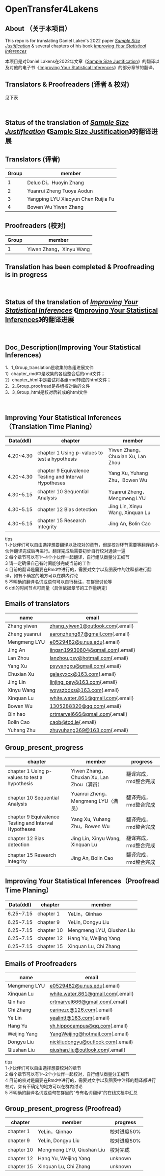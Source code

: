 # OpenTransfer4Lakens

## About （关于本项目）

This repo is for translating Daniel Laken's 2022 paper [*Sample Size Justification*](https://doi.org/10.1525/collabra.33267) & several chapters of his book [*Improving Your Statistical Inferences*](https://lakens.github.io/statistical_inferences/)

本项目是对Daniel Lakens在2022年文章《[Sample Size Justification](https://doi.org/10.1525/collabra.33267)》的翻译以及对他的电子书《[Improving Your Statistical Inferences](https://lakens.github.io/statistical_inferences/)》的部分章节的翻译。

## Translators & Proofreaders (译者 & 校对)

见下表

<br>

## Status of the translation of [*Sample Size Justification*](https://doi.org/10.1525/collabra.33267) **《[Sample Size Justification](https://doi.org/10.1525/collabra.33267)》的翻译进展**

## Translators (译者)

| Group | member                              |
|-------|-------------------------------------|
| 1     | Deluo Di，Huoyin Zhang              |
| 2     | Yuanrui Zheng Tuoya Aodun           |
| 3     | Yangping LYU Xiaoyun Chen Ruijia Fu |
| 4     | Bowen Wu Yiwen Zhang                |

## Proofreaders (校对)

| Group | member                  |
|-------|-------------------------|
| 1     | Yiwen Zhang，Xinyu Wang |

## Translation has been completed & Proofreading is in progress

<br>

## Status of the translation of [*Improving Your Statistical Inferences*](https://lakens.github.io/statistical_inferences/) **《[Improving Your Statistical Inferences](https://lakens.github.io/statistical_inferences/)》的翻译进展**

<br>

## Doc_Description(Improving Your Statistical Inferences)

1、1_Group_translation是收集的各组进展文件\
1）chapter_rmd中是收集的各组整合后的rmd文件；\
2）chapter_html中是尝试将各组rmd转成的html文件；\
2、2_Group_proofread是各组校对后的文件\
3、3_Group_html是校对后转成的html文件

<br>

## Improving Your Statistical Inferences（Translation Time Planing）

| Data(ddl)  | chapter                                               | member                            |
|------------------|----------------------------------|---------------------|
| 4.20\~4.30 | chapter 1 Using p-values to test a hypothesis         | Yiwen Zhang，Chuxian Xu, Lan Zhou |
| 4.20\~4.30 | chapter 9 Equivalence Testing and Interval Hypotheses | Yang Xu, Yuhang Zhu，Bowen Wu     |
| 4.30\~5.15 | chapter 10 Sequential Analysis                        | Yuanrui Zheng， Mengmeng LYU      |
| 4.30\~5.15 | chapter 12 Bias detection                             | Jing Lin, Xinyu Wang, Xinquan Lu  |
| 4.30\~5.15 | chapter 15 Research Integrity                         | Jing An, Bolin Cao                |

tips\
1 小伙伴们可以自由选择想要翻译以及校对的章节，但是校对环节需要等翻译的小伙伴翻译完成后再进行。翻译完成后需要初步自行校对通读一遍\
2 每个章节可以有1～4个小伙伴一起翻译，自行组队商量分工细节\
3 请一定确保自己有时间能够完成当前的工作\
4 目前的翻译是需要在Rmd中进行的，需要对文字以及图表中的注释都进行翻译，如有不确定的地方可以在群内讨论\
5 不明确的翻译名词或语句可以自行标注，在群里讨论等\
6 ddl的时间节点可商量（具体依据章节的工作量确定）

## Emails of translators

| name          | email                                                                  |
|------------------|------------------------------------------------------|
| Zhang yiwen   | [zhang_yiwen1\@outlook.com](mailto:zhang_yiwen1@outlook.com){.email}   |
| Zheng yuanrui | [aaronzheng87\@gmail.com](mailto:aaronzheng87@gmail.com){.email}       |
| Mengmeng LYU  | [e0529482\@u.nus.edu](mailto:e0529482@u.nus.edu){.email}               |
| Jing An       | [jingan19930804\@gmail.com](mailto:jingan19930804@gmail.com){.email}   |
| Lan Zhou      | [lanzhou.psy\@hotmail.com](mailto:lanzhou.psy@hotmail.com){.email}     |
| Yang Xu       | [psyyangxu\@gmail.com](mailto:psyyangxu@gmail.com){.email}             |
| Chuxian Xu    | [galaxyxcx\@163.com](mailto:galaxyxcx@163.com){.email}                 |
| Jing Lin      | [linjing_psy\@163.com](mailto:linjing_psy@163.com){.email}             |
| Xinyu Wang    | [wxyszbdxs\@163.com](mailto:wxyszbdxs@163.com){.email}                 |
| Xinquan Lu    | [white.water.861\@gmail.com](mailto:white.water.861@gmail.com){.email} |
| Bowen Wu      | [1305288320\@qq.com](mailto:1305288320@qq.com){.email}                 |
| Qin hao       | [crtmarvel666\@gmail.com](mailto:crtmarvel666@gmail.com){.email}       |
| Bolin Cao     | [caob\@tcd.ie](mailto:caob@tcd.ie){.email}                             |
| Yuhang Zhu    | [zhuyuhang369\@163.com](mailto:zhuyuhang369@163.com){.email}           |

## Group_present_progress

| chapter                                               | member                                    | progress              |
|------------------------------|------------------------|------------------|
| chapter 1 Using p-values to test a hypothesis         | Yiwen Zhang，Chuxian Xu, Lan Zhou（满员） | 翻译完成，rmd整合完成 |
| chapter 10 Sequential Analysis                        | Yuanrui Zheng， Mengmeng LYU（满员）      | 翻译完成，rmd整合完成 |
| chapter 9 Equivalence Testing and Interval Hypotheses | Yang Xu, Yuhang Zhu，Bowen Wu             | 翻译完成，rmd整合完成 |
| chapter 12 Bias detection                             | Jing Lin, Xinyu Wang, Xinquan Lu          | 翻译完成，rmd整合完成 |
| chapter 15 Research Integrity                         | Jing An, Bolin Cao                        | 翻译完成，rmd整合完成 |

## Improving Your Statistical Inferences（Proofread Time Planing）

| Data(ddl)  | chapter    | member                    |
|------------|------------|---------------------------|
| 6.25\~7.15 | chapter 1  | YeLin，Qinhao             |
| 6.25\~7.15 | chapter 9  | YeLin, Dongyu Liu         |
| 6.25\~7.15 | chapter 10 | Mengmeng LYU, Qiushan Liu |
| 6.25\~7.15 | chapter 12 | Hang Yu, Weijing Yang     |
| 6.25\~7.15 | chapter 15 | Xinquan Lu, Chi Zhang     |

## Emails of Proofreaders

| name         | email                                                                  |
|------------------|------------------------------------------------------|
| Mengmeng LYU | [e0529482\@u.nus.edu](mailto:e0529482@u.nus.edu){.email}               |
| Xinquan Lu   | [white.water.861\@gmail.com](mailto:white.water.861@gmail.com){.email} |
| Qin hao      | [crtmarvel666\@gmail.com](mailto:crtmarvel666@gmail.com){.email}       |
| Chi Zhang    | [carinezc\@126.com](mailto:carinezc@126.com){.email}                   |
| Ye Lin       | [yealintt\@163.com](mailto:yealintt@163.com){.email}                   |
| Hang Yu      | [yh.hippocampus\@qq.com](mailto:yh.hippocampus@qq.com){.email}         |
| Weijing Yang | [YangWeijing\@hotmail.com](mailto:YangWeijing@hotmail.com){.email}     |
| Dongyu Liu   | [nickliudongyu\@outlook.com](mailto:nickliudongyu@outlook.com){.email} |
| Qiushan Liu  | [qiushan.liu\@outlook.com](mailto:qiushan.liu@outlook.com){.email}     |

tips\
1 小伙伴们可以自由选择想要校对的章节\
2 每个章节可以有1～2个小伙伴一起校对，自行组队商量分工细节\
4 目前的校对是需要在Rmd中进行的，需要对文字以及图表中注释的翻译都进行校对，如有不确定的地方可以在群内讨论\
5 不明确的翻译名词或语句在群里的"专有名词翻译"的在线文档中汇总

## Group_present_progress (Proofread)

| chapter    | member                    | progress    |
|------------|---------------------------|-------------|
| chapter 1  | YeLin，Qinhao             | 校对进度50% |
| chapter 9  | YeLin, Dongyu Liu         | 校对进度50% |
| chapter 10 | Mengmeng LYU, Qiushan Liu | 校对完成    |
| chapter 12 | Hang Yu, Weijing Yang     | unknown     |
| chapter 15 | Xinquan Lu, Chi Zhang     | unknown      |
